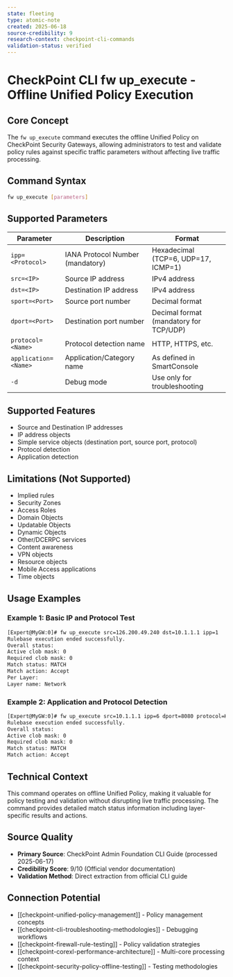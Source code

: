 ```yaml
---
state: fleeting
type: atomic-note
created: 2025-06-18
source-credibility: 9
research-context: checkpoint-cli-commands
validation-status: verified
---
```


# CheckPoint CLI fw up_execute - Offline Unified Policy Execution

## Core Concept
The `fw up_execute` command executes the offline Unified Policy on CheckPoint Security Gateways, allowing administrators to test and validate policy rules against specific traffic parameters without affecting live traffic processing.

## Command Syntax
```bash
fw up_execute [parameters]
```

## Supported Parameters

| Parameter | Description | Format |
|-----------|-------------|--------|
| `ipp=<Protocol>` | IANA Protocol Number (mandatory) | Hexadecimal (TCP=6, UDP=17, ICMP=1) |
| `src=<IP>` | Source IP address | IPv4 address |
| `dst=<IP>` | Destination IP address | IPv4 address |
| `sport=<Port>` | Source port number | Decimal format |
| `dport=<Port>` | Destination port number | Decimal format (mandatory for TCP/UDP) |
| `protocol=<Name>` | Protocol detection name | HTTP, HTTPS, etc. |
| `application=<Name>` | Application/Category name | As defined in SmartConsole |
| `-d` | Debug mode | Use only for troubleshooting |

## Supported Features
- Source and Destination IP addresses
- IP address objects
- Simple service objects (destination port, source port, protocol)
- Protocol detection
- Application detection

## Limitations (Not Supported)
- Implied rules
- Security Zones
- Access Roles
- Domain Objects
- Updatable Objects
- Dynamic Objects
- Other/DCERPC services
- Content awareness
- VPN objects
- Resource objects
- Mobile Access applications
- Time objects

## Usage Examples

### Example 1: Basic IP and Protocol Test
```bash
[Expert@MyGW:0]# fw up_execute src=126.200.49.240 dst=10.1.1.1 ipp=1
Rulebase execution ended successfully.
Overall status:
Active clob mask: 0
Required clob mask: 0
Match status: MATCH
Match action: Accept
Per Layer:
Layer name: Network
```

### Example 2: Application and Protocol Detection
```bash
[Expert@MyGW:0]# fw up_execute src=10.1.1.1 ipp=6 dport=8080 protocol=HTTP application=Facebook application=Opera
Rulebase execution ended successfully.
Overall status:
Active clob mask: 0
Required clob mask: 0
Match status: MATCH
Match action: Accept
```

## Technical Context
This command operates on offline Unified Policy, making it valuable for policy testing and validation without disrupting live traffic processing. The command provides detailed match status information including layer-specific results and actions.

## Source Quality
- **Primary Source**: CheckPoint Admin Foundation CLI Guide (processed 2025-06-17)
- **Credibility Score**: 9/10 (Official vendor documentation)
- **Validation Method**: Direct extraction from official CLI guide

## Connection Potential
- [[checkpoint-unified-policy-management]] - Policy management concepts
- [[checkpoint-cli-troubleshooting-methodologies]] - Debugging workflows
- [[checkpoint-firewall-rule-testing]] - Policy validation strategies
- [[checkpoint-corexl-performance-architecture]] - Multi-core processing context
- [[checkpoint-security-policy-offline-testing]] - Testing methodologies